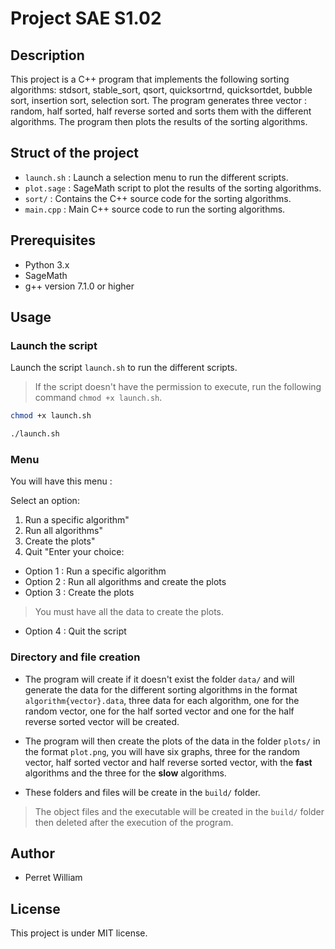 # Project SAE S1.02

## Description
This project is a C++ program that implements the following sorting algorithms: stdsort, stable_sort, qsort, quicksortrnd, quicksortdet, bubble sort, insertion sort, selection sort. The program generates three vector : random, half sorted, half reverse sorted and sorts them with the different algorithms. The program then plots the results of the sorting algorithms.

## Struct of the project
- `launch.sh` : Launch a selection menu to run the different scripts.
- `plot.sage` : SageMath script to plot the results of the sorting algorithms.
- `sort/` : Contains the C++ source code for the sorting algorithms.
- `main.cpp` : Main C++ source code to run the sorting algorithms.

## Prerequisites
- Python 3.x
- SageMath
- g++ version 7.1.0 or higher

## Usage

### Launch the script
Launch the script `launch.sh` to run the different scripts.
> If the script doesn't have the permission to execute, run the following command `chmod +x launch.sh`.

```bash
chmod +x launch.sh
```

```bash
./launch.sh
```

### Menu
You will have this menu :

Select an option:
1) Run a specific algorithm"
2) Run all algorithms"
3) Create the plots"
4) Quit
"Enter your choice:

- Option 1 : Run a specific algorithm
- Option 2 : Run all algorithms and create the plots
- Option 3 : Create the plots
> You must have all the data to create the plots.
- Option 4 : Quit the script

### Directory and file creation
- The program will create if it doesn't exist the folder `data/` and will generate the data for the different sorting algorithms in the format `algorithm{vector}.data`, three data for each algorithm, one for the random vector, one for the half sorted vector and one for the half reverse sorted vector will be created. 

- The program will then create the plots of the data in the folder `plots/` in the format `plot.png`, you will have six graphs, three for the random vector, half sorted vector and half reverse sorted vector, with the **fast** algorithms and the three for the **slow** algorithms.

- These folders and files will be create in the `build/` folder.

> The object files and the executable will be created in the `build/` folder then deleted after the execution of the program.

## Author
- Perret William

## License
This project is under MIT license.
